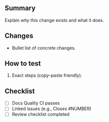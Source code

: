 ## Summary
Explain *why* this change exists and what it does.

## Changes
- Bullet list of concrete changes.

## How to test
1. Exact steps (copy–paste friendly).

## Checklist
- [ ] Docs Quality CI passes
- [ ] Linked issues (e.g., Closes #NUMBER)
- [ ] Review checklist completed
